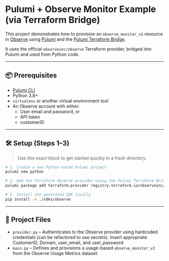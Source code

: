 # Pulumi + Observe Monitor Example (via Terraform Bridge)

This project demonstrates how to provision an `observe_monitor_v2` resource in [Observe](https://www.observeinc.com) using [Pulumi](https://www.pulumi.com/) and the [Pulumi Terraform Bridge](https://www.pulumi.com/blog/terraform-bridge-provider/).

It uses the official `observeinc/observe` Terraform provider, bridged into Pulumi and used from Python code.

---

## 📦 Prerequisites

- [Pulumi CLI](https://www.pulumi.com/docs/install/)
- Python 3.8+
- `virtualenv` or another virtual environment tool
- An Observe account with either:
  - User email and password, or
  - API token
  - customerID

---

## 🛠️ Setup (Steps 1–3)

> Use this exact block to get started quickly in a fresh directory.

```bash
# 1. Create a new Python-based Pulumi project
pulumi new python

# 2. Add the Terraform Observe provider using the Pulumi Terraform Bridge
pulumi package add terraform-provider registry.terraform.io/observeinc/observe

# 3. Install the generated SDK locally
pip install -e ./sdks/observe
```

---

## 📁 Project Files

- `provider.py` – Authenticates to the Observe provider using hardcoded credentials (can be refactored to use secrets). Insert appropriate CustomerID, Domain, user_email, and user_password
- `main.py` – Defines and provisions a usage-based `observe_monitor_v2` from the Observe Usage Metrics dataset.
